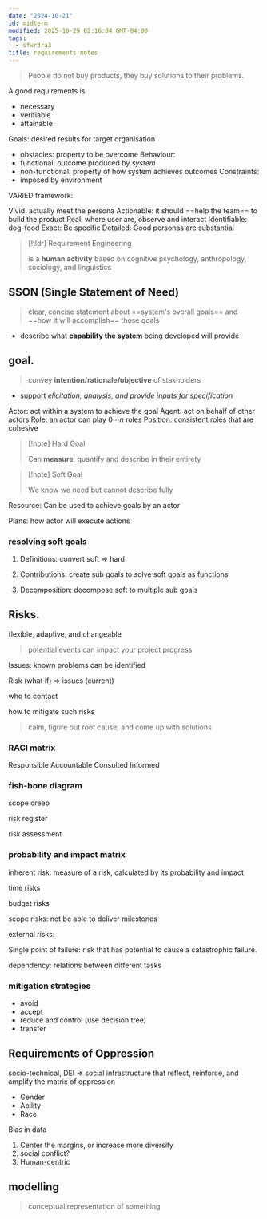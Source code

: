 ```yaml
---
date: "2024-10-21"
id: midterm
modified: 2025-10-29 02:16:04 GMT-04:00
tags:
  - sfwr3ra3
title: requirements notes
---
```


> People do not buy products, they buy solutions to their problems.

A good requirements is

- necessary
- verifiable
- attainable

Goals: desired results for target organisation

- obstacles: property to be overcome
  Behaviour:
- functional: outcome produced by _system_
- non-functional: property of how system achieves outcomes
  Constraints:
- imposed by environment

VARIED framework:

Vivid: actually meet the persona
Actionable: it should ==help the team== to build the product
Real: where user are, observe and interact
Identifiable: dog-food
Exact: Be specific
Detailed: Good personas are substantial

> [!tldr] Requirement Engineering
>
> is a **human activity** based on cognitive psychology, anthropology, sociology, and linguistics

## SSON (Single Statement of Need)

> clear, concise statement about ==system's overall goals== and ==how it will accomplish== those goals

- describe what **capability the system** being developed will provide

## goal.

> convey **intention/rationale/objective** of stakholders

- support _elicitation, analysis, and provide inputs for specification_

Actor: act within a system to achieve the goal
Agent: act on behalf of other actors
Role: an actor can play $0 \cdots n$ roles
Position: consistent roles that are cohesive

> [!note] Hard Goal
>
> Can **measure**, quantify and describe in their entirety

> [!note] Soft Goal
>
> We know we need but cannot describe fully

Resource: Can be used to achieve goals by an actor

Plans: how actor will execute actions

### resolving soft goals

1. Definitions: convert soft => hard

2. Contributions: create sub goals to solve soft goals as functions

3. Decomposition: decompose soft to multiple sub goals

## Risks.

flexible, adaptive, and changeable

> potential events can impact your project progress

Issues: known problems can be identified

Risk (what if) => issues (current)

who to contact

how to mitigate such risks

> calm, figure out root cause, and come up with solutions

### RACI matrix

Responsible
Accountable
Consulted
Informed

### fish-bone diagram

scope creep

risk register

risk assessment

### probability and impact matrix

inherent risk: measure of a risk, calculated by its probability and impact

time risks

budget risks

scope risks: not be able to deliver milestones

external risks:

Single point of failure: risk that has potential to cause a catastrophic failure.

dependency: relations between different tasks

### mitigation strategies

- avoid
- accept
- reduce and control (use decision tree)
- transfer

## Requirements of Oppression

socio-technical, DEI => social infrastructure that reflect, reinforce, and amplify the matrix of oppression

- Gender
- Ability
- Race

Bias in data

1. Center the margins, or increase more diversity
2. social conflict?
3. Human-centric

## modelling

> conceptual representation of something
